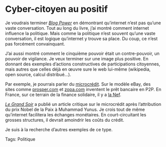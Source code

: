 # Cyber-citoyen au positif

Je voudrais terminer [*Blog Power*](/2006/11/06/blog-power-cherche-sous-titre/) en démontrant qu’internet n’est pas qu’une vaste conversation. Tout au long du livre, j’ai montré comment internet influence la politique. Mais comme la politique n’est souvent qu’une vaste conversation, il est logique qu’internet y trouve sa place. Du coup, ce n’est pas forcément convainquant.

J’ai aussi montré comment le cinquième pouvoir était un contre-pouvoir, un pouvoir de vigilance. Je veux terminer sur une image plus positive. En donnant des exemples d’actions constructives de participations citoyennes, mais autres que celles déjà en œuvre sure le web lui-même (wikipedia, open source, calcul distribué…).

Par exemple, je pourrais parler du [microcrédit](http://micheldeguilhermier.typepad.com/mdegblog/2006/09/ecommerce_conna.html). Sur le modèle eBay, des sites comme [prosper.com](http://www.prosper.com) et [zopa.com](https://www.zopa.com) inventent le prêt bancaire en P2P. En France, sur ce terrain de la finance solidaire, il y a [la Nef](http://www.lanef.com).

[*Le Grand Soir*](http://www.legrandsoir.info/article.php3?id_article=4256) a publié un article critique sur le microcrédit après l’attribution du prix Nobel de la Paix à Muhammad Yunus. Je crois tout de même qu’internet facilitera les échanges monétaires. En court-circuitant les grosses structures, il devrait amoindrir les coûts du crédit.

Je suis à la recherche d’autres exemples de ce type.

Tags: Politique